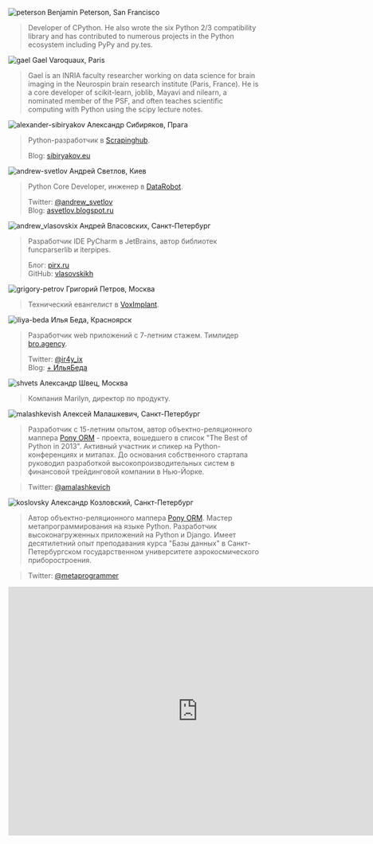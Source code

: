 <a name="benjamin-peterson"></a>![peterson](http://dropbucket.ru/peterson) Benjamin Peterson, San Francisco

> Developer of CPython. He also wrote the six Python 2/3 compatibility library and has contributed to numerous
projects in the Python ecosystem including PyPy and py.tes.

<a name="gael"></a>![gael](http://dropbucket.ru/gael) Gael Varoquaux, Paris

> Gael is an INRIA faculty researcher working on data science for brain imaging in the Neurospin brain research institute (Paris, France). He is a core developer of scikit-learn, joblib, Mayavi and nilearn, a nominated member of the PSF, and often teaches scientific computing with Python using the scipy lecture notes.

<a name="alexander-sibiryakov"></a>![alexander-sibiryakov](http://dropbucket.ru/sibiryakov) Александр Сибиряков, Прага

> Python-разработчик в [Scrapinghub](http://scrapinghub.com).
>
> Blog: [sibiryakov.eu](http://sibiryakov.eu)

<a name="andrew-svetlov"></a>![andrew-svetlov](http://dropbucket.ru/pyconru/svetlov) Андрей Светлов, Киев

> Python Core Developer, инженер в [DataRobot](http://www.datarobot.com).
>
> Twitter: [@andrew_svetlov](https://twitter.com/andrew_svetlov)  
> Blog: [asvetlov.blogspot.ru](http://asvetlov.blogspot.ru/)

<a name="andrew_vlasovskix"></a>![andrew_vlasovskix](http://dropbucket.ru/pycon/vlasovskii) Андрей Власовских, Санкт-Петербург

> Разработчик IDE PyCharm в JetBrains, автор библиотек funcparserlib и iterpipes.
>
> Блог: [pirx.ru](http://pirx.ru/)  
> GitHub: [vlasovskikh](https://github.com/vlasovskikh)

<a name="grigory-petrov"></a>![grigory-petrov](http://dropbucket.ru/petrov) Григорий Петров, Москва

> Технический евангелист в [VoxImplant](http://voximplant.com). 

<a name="iliya-beda"></a>![iliya-beda](http://dropbucket.ru/beda) Илья Беда, Красноярск

> Разработчик web приложений с 7-летним стажем. Тимлидер [bro.agency](http://bro.agency).
>
> Twitter: [@ir4y_ix](https://twitter.com/ir4y_ix)  
> Blog: [+ ИльяБеда](https://plus.google.com/+ИльяБеда/posts)

<a name="shvets"></a>![shvets](http://dropbucket.ru/shvets) Александр Швец, Москва

> Компания Marilyn, директор по продукту.

<a name="malashkevish"></a>![malashkevish](http://dropbucket.ru/pyconru/malashkevich) Алексей Малашкевич, Санкт-Петербург

> Разработчик с 15-летним опытом, автор объектно-реляционного маппера [Pony ORM](http://ponyorm.com/) - проекта, вошедшего в список "The Best of Python in 2013". Активный участник и спикер на Python-конференциях и митапах. До основания собственного стартапа руководил разработкой высокопроизводительных систем в финансовой трейдинговой компании в Нью-Йорке.

> Twitter: [@amalashkevich](https://twitter.com/amalashkevich) 

<a name="koslovsky"></a>![koslovsky](http://dropbucket.ru/pyconru/kozlovsky) Александр Козловский, Санкт-Петербург

> Автор объектно-реляционного маппера [Pony ORM](http://ponyorm.com/). Мастер метапрограммирования на языке Python. Разработчик высоконагруженных приложений на Python и Django. Имеет десятилетний опыт преподавания курса "Базы данных" в Санкт-Петербургском государственном университете аэрокосмического приборостроения.

> Twitter: [@metaprogrammer](https://twitter.com/metaprogrammer) 


<iframe src="https://docs.google.com/forms/d/1OfDY1kYP0sMWVn_Tux7EMJJK2mmTNQo8o7kvbr3VLA0/viewform?embedded=true" width="760" height="500" frameborder="0" marginheight="0" marginwidth="0">Загрузка...</iframe>
